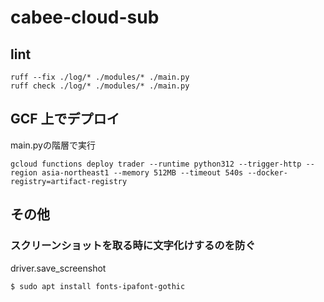 # cabee-cloud-sub
## lint
```
ruff --fix ./log/* ./modules/* ./main.py
ruff check ./log/* ./modules/* ./main.py
```

## GCF 上でデプロイ
main.pyの階層で実行
```
gcloud functions deploy trader --runtime python312 --trigger-http --region asia-northeast1 --memory 512MB --timeout 540s --docker-registry=artifact-registry
```

## その他
### スクリーンショットを取る時に文字化けするのを防ぐ

driver.save_screenshot

```
$ sudo apt install fonts-ipafont-gothic
```
